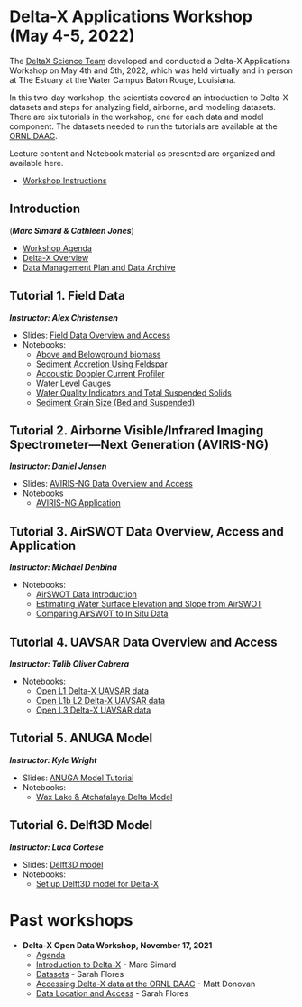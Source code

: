 #  Delta-X Applications Workshop (May 4-5, 2022)

The [DeltaX Science Team](https://deltax.jpl.nasa.gov/) developed and conducted a Delta-X Applications Workshop on May 4th and 5th, 2022, which was held virtually and in person at The Estuary at the Water Campus Baton Rouge, Louisiana.

In this two-day workshop, the scientists covered an introduction to Delta-X datasets and steps for analyzing field, airborne, and modeling datasets. There are six tutorials in the workshop, one for each data and model component. The datasets needed to run the tutorials are available at the [ORNL DAAC](https://daac.ornl.gov/deltax).

Lecture content and Notebook material as presented are organized and available here.

- [Workshop Instructions](tutorials/Final_DeltaX_Applications_Workshop_Instructions_re.pdf)

## Introduction 
(***Marc Simard & Cathleen Jones***)
- [Workshop Agenda](slides/DeltaX_Intro_Apps_Workshop_Zheng.pdf)
- [Delta-X Overview](slides/DeltaX_Overview_Apps_Workshop_Simard.pdf)
- [Data Management Plan and Data Archive](slides/DeltaX_DataOverview_Apps_Workshop_Jones.pdf)

## Tutorial 1. Field Data
***Instructor: Alex Christensen***
- Slides: [Field Data Overview and Access](slides/DeltaX_FieldData_Apps_Workshop_Christensen.pdf)
- Notebooks:
  - [Above and Belowground biomass](tutorials/DeltaXWorkshop_Field/notebooks_V2/Module1_Biomass.ipynb)
  - [Sediment Accretion Using Feldspar](tutorials/DeltaXWorkshop_Field/notebooks_V2/Module_2_Sediment_Accretion.ipynb)
  - [Accoustic Doppler Current Profiler](tutorials/DeltaXWorkshop_Field/notebooks_V2/Module3_ADCP.ipynb)
  - [Water Level Gauges](tutorials/DeltaXWorkshop_Field/notebooks_V2/Module4_Gauges.ipynb)
  - [Water Quality Indicators and Total Suspended Solids](tutorials/DeltaXWorkshop_Field/notebooks_V2/Module5_Water_Quality.ipynb)
  - [Sediment Grain Size (Bed and Suspended)](tutorials/DeltaXWorkshop_Field/notebooks_V2/Module6_Grain_Size.ipynb)

## Tutorial 2. Airborne Visible/Infrared Imaging Spectrometer—Next Generation (AVIRIS-NG)
***Instructor: Daniel Jensen***
- Slides: [AVIRIS-NG Data Overview and Access](slides/DeltaX_AVIRISNG_Apps_Workshop_Jensen.pdf)
- Notebooks
  - [AVIRIS-NG Application](tutorials/DeltaX_Workshop_AVIRIS-NG/DeltaX_OpenDataWorkshop_AVIRIS-NG.ipynb)

## Tutorial 3. AirSWOT Data Overview, Access and Application
***Instructor: Michael Denbina***
- Notebooks:
  - [AirSWOT Data Introduction](tutorials/DeltaX_Applications_Workshop_AirSWOT/1_AirSWOT_Data_Introduction.ipynb)
  - [Estimating Water Surface Elevation and Slope from AirSWOT](tutorials/DeltaX_Applications_Workshop_AirSWOT/2_Estimating_Water_Surface_Elevation_and_Slope_from_AirSWOT.ipynb)
  - [Comparing AirSWOT to In Situ Data](tutorials/DeltaX_Applications_Workshop_AirSWOT/3_Comparing_AirSWOT_to_In_Situ_Data.ipynb)

## Tutorial 4. UAVSAR Data Overview and Access
***Instructor: Talib Oliver Cabrera***
- Notebooks:
  - [Open L1 Delta-X UAVSAR data](tutorials/deltax_applications_workshop/deltax_l1_slc.ipynb)
  - [Open L1b L2 Delta-X UAVSAR data](tutorials/deltax_applications_workshop/deltax_l1b_l2_interferograms.ipynb)
  - [Open L3 Delta-X UAVSAR data](tutorials/deltax_applications_workshop/deltax_l3_wlc_time_steps.ipynb)

## Tutorial 5. ANUGA Model
***Instructor: Kyle Wright***
- Slides: [ANUGA Model Tutorial](slides/DeltaX_ANUGA_Apps_Workshop_Wright.pdf)
- Notebooks:
  - [Wax Lake & Atchafalaya Delta Model](tutorials/ANUGA_DXWorkshop)

## Tutorial 6. Delft3D Model
***Instructor: Luca Cortese***
- Slides: [Delft3D model](slides/DeltaX_Delft3d_Apps_Workshop_Cortese.pdf)
- Notebooks:
  - [Set up Delft3D model for Delta-X](tutorials/Delft3D)
  
# Past workshops
 - **Delta-X Open Data Workshop, November 17, 2021**
   - [Agenda](DeltaX_2021/2021_Delta-X_Open_Data_Workshop_Agenda.pdf)
   - [Introduction to Delta-X](DeltaX_2021/2021_Delta-X_Open_Data_Workshop_Introduction.pdf) - Marc Simard
   - [Datasets](DeltaX_2021/2021_Delta-X_Open_Data_Workshop_Datasets.pdf) - Sarah Flores
   - [Accessing Delta-X data at the ORNL DAAC](DeltaX_2021/2021_Delta-X_Open_Data_Workshop_ORNL_DAAC.pdf) - Matt Donovan
   - [Data Location and Access](DeltaX_2021/2021_Delta-X_Open_Data_Workshop_Website.pdf) - Sarah Flores
